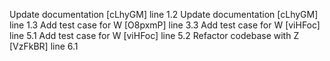 Update documentation [cLhyGM] line 1.2
Update documentation [cLhyGM] line 1.3
Add test case for W [O8pxmP] line 3.3
Add test case for W [viHFoc] line 5.1
Add test case for W [viHFoc] line 5.2
Refactor codebase with Z [VzFkBR] line 6.1
